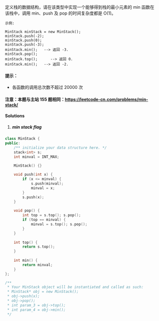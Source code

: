 定义栈的数据结构，请在该类型中实现一个能够得到栈的最小元素的 min 函数在该栈中，调用 min、push 及 pop 的时间复杂度都是 O(1)。

 

```
示例:

MinStack minStack = new MinStack();
minStack.push(-2);
minStack.push(0);
minStack.push(-3);
minStack.min();   --> 返回 -3.
minStack.pop();
minStack.top();      --> 返回 0.
minStack.min();   --> 返回 -2.
```

 

#### 提示：

-    各函数的调用总次数不超过 20000 次

 

#### 注意：本题与主站 155 题相同：https://leetcode-cn.com/problems/min-stack/


#### Solutions

1. ##### min stack flag

```cpp
class MinStack {
public:
    /** initialize your data structure here. */
    stack<int> s;
    int minval = INT_MAX;

    MinStack() {}
    
    void push(int x) {
        if (x <= minval) {
            s.push(minval);
            minval = x;
        }
        s.push(x);
    }
    
    void pop() {
        int top = s.top(); s.pop();
        if (top == minval) {
            minval = s.top(); s.pop();
        }
    }
    
    int top() {
        return s.top();
    }
    
    int min() {
        return minval;
    }
};

/**
 * Your MinStack object will be instantiated and called as such:
 * MinStack* obj = new MinStack();
 * obj->push(x);
 * obj->pop();
 * int param_3 = obj->top();
 * int param_4 = obj->min();
 */
```